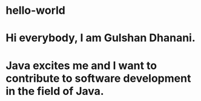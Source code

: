 # hello-world


# Hi everybody, I am Gulshan Dhanani.
# Java excites me and I want to contribute to software development in the field of Java.
